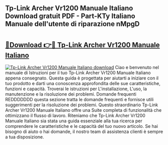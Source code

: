 ## Tp-Link Archer Vr1200 Manuale Italiano Download gratuit PDF - Part-KTy Italiano Manuale dell'utente di riparazione nMpgD

# <h2><a href="http://dfb8vq.blite.top/?on=Tp-Link+Archer+Vr1200+Manuale+Italiano">🔗Download 👉🔴 Tp-Link Archer Vr1200 Manuale Italiano</a></h2>

[![Tp-Link Archer Vr1200 Manuale Italiano download](https://i.imgur.com/lujVjoI.png)](http://dfb8vq.blite.top/?on=Tp-Link+Archer+Vr1200+Manuale+Italiano)
Ciao e benvenuto nel manuale di Istruzioni per il tuo Tp-Link Archer Vr1200 Manuale Italiano appena consegnato. Questa guida è progettata per aiutarti a iniziare con il tuo prodotto e darti una conoscenza approfondita delle sue caratteristiche, funzioni e capacità. Troverai le istruzioni per L'installazione, L'uso, la manutenzione e la risoluzione dei problemi. Domande frequenti REDDDDDDD questa sezione tratta le domande frequenti e fornisce utili suggerimenti per la risoluzione dei problemi. Questo straordinario Tp-Link Archer Vr1200 Manuale Italiano offre una Suite completa di funzionalità che ottimizzano il flusso di lavoro. Riteniamo che Tp-Link Archer Vr1200 Manuale Italiano sia stata una guida essenziale alla tua ricerca per comprendere le caratteristiche e le capacità del tuo nuovo articolo. Se hai bisogno di aiuto o hai domande, il nostro team di assistenza clienti è sempre a tua disposizione.
